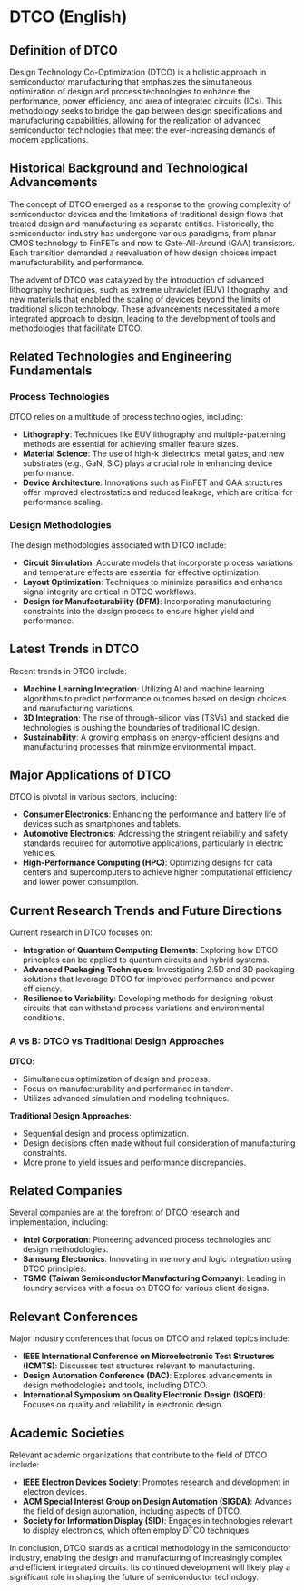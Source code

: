 # DTCO (English)

## Definition of DTCO

Design Technology Co-Optimization (DTCO) is a holistic approach in semiconductor manufacturing that emphasizes the simultaneous optimization of design and process technologies to enhance the performance, power efficiency, and area of integrated circuits (ICs). This methodology seeks to bridge the gap between design specifications and manufacturing capabilities, allowing for the realization of advanced semiconductor technologies that meet the ever-increasing demands of modern applications.

## Historical Background and Technological Advancements

The concept of DTCO emerged as a response to the growing complexity of semiconductor devices and the limitations of traditional design flows that treated design and manufacturing as separate entities. Historically, the semiconductor industry has undergone various paradigms, from planar CMOS technology to FinFETs and now to Gate-All-Around (GAA) transistors. Each transition demanded a reevaluation of how design choices impact manufacturability and performance.

The advent of DTCO was catalyzed by the introduction of advanced lithography techniques, such as extreme ultraviolet (EUV) lithography, and new materials that enabled the scaling of devices beyond the limits of traditional silicon technology. These advancements necessitated a more integrated approach to design, leading to the development of tools and methodologies that facilitate DTCO.

## Related Technologies and Engineering Fundamentals

### Process Technologies

DTCO relies on a multitude of process technologies, including:

- **Lithography**: Techniques like EUV lithography and multiple-patterning methods are essential for achieving smaller feature sizes.
- **Material Science**: The use of high-k dielectrics, metal gates, and new substrates (e.g., GaN, SiC) plays a crucial role in enhancing device performance.
- **Device Architecture**: Innovations such as FinFET and GAA structures offer improved electrostatics and reduced leakage, which are critical for performance scaling.
  
### Design Methodologies

The design methodologies associated with DTCO include:

- **Circuit Simulation**: Accurate models that incorporate process variations and temperature effects are essential for effective optimization.
- **Layout Optimization**: Techniques to minimize parasitics and enhance signal integrity are critical in DTCO workflows.
- **Design for Manufacturability (DFM)**: Incorporating manufacturing constraints into the design process to ensure higher yield and performance.

## Latest Trends in DTCO

Recent trends in DTCO include:

- **Machine Learning Integration**: Utilizing AI and machine learning algorithms to predict performance outcomes based on design choices and manufacturing variations.
- **3D Integration**: The rise of through-silicon vias (TSVs) and stacked die technologies is pushing the boundaries of traditional IC design.
- **Sustainability**: A growing emphasis on energy-efficient designs and manufacturing processes that minimize environmental impact.

## Major Applications of DTCO

DTCO is pivotal in various sectors, including:

- **Consumer Electronics**: Enhancing the performance and battery life of devices such as smartphones and tablets.
- **Automotive Electronics**: Addressing the stringent reliability and safety standards required for automotive applications, particularly in electric vehicles.
- **High-Performance Computing (HPC)**: Optimizing designs for data centers and supercomputers to achieve higher computational efficiency and lower power consumption.

## Current Research Trends and Future Directions

Current research in DTCO focuses on:

- **Integration of Quantum Computing Elements**: Exploring how DTCO principles can be applied to quantum circuits and hybrid systems.
- **Advanced Packaging Techniques**: Investigating 2.5D and 3D packaging solutions that leverage DTCO for improved performance and power efficiency.
- **Resilience to Variability**: Developing methods for designing robust circuits that can withstand process variations and environmental conditions.

### A vs B: DTCO vs Traditional Design Approaches

**DTCO**:
- Simultaneous optimization of design and process.
- Focus on manufacturability and performance in tandem.
- Utilizes advanced simulation and modeling techniques.

**Traditional Design Approaches**:
- Sequential design and process optimization.
- Design decisions often made without full consideration of manufacturing constraints.
- More prone to yield issues and performance discrepancies.

## Related Companies

Several companies are at the forefront of DTCO research and implementation, including:

- **Intel Corporation**: Pioneering advanced process technologies and design methodologies.
- **Samsung Electronics**: Innovating in memory and logic integration using DTCO principles.
- **TSMC (Taiwan Semiconductor Manufacturing Company)**: Leading in foundry services with a focus on DTCO for various client designs.

## Relevant Conferences

Major industry conferences that focus on DTCO and related topics include:

- **IEEE International Conference on Microelectronic Test Structures (ICMTS)**: Discusses test structures relevant to manufacturing.
- **Design Automation Conference (DAC)**: Explores advancements in design methodologies and tools, including DTCO.
- **International Symposium on Quality Electronic Design (ISQED)**: Focuses on quality and reliability in electronic design.

## Academic Societies

Relevant academic organizations that contribute to the field of DTCO include:

- **IEEE Electron Devices Society**: Promotes research and development in electron devices.
- **ACM Special Interest Group on Design Automation (SIGDA)**: Advances the field of design automation, including aspects of DTCO.
- **Society for Information Display (SID)**: Engages in technologies relevant to display electronics, which often employ DTCO techniques.

In conclusion, DTCO stands as a critical methodology in the semiconductor industry, enabling the design and manufacturing of increasingly complex and efficient integrated circuits. Its continued development will likely play a significant role in shaping the future of semiconductor technology.
